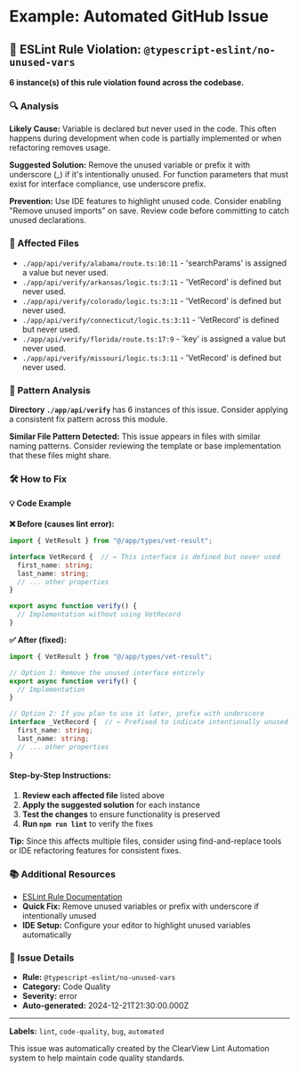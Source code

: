 # Example: Automated GitHub Issue

## 🔧 ESLint Rule Violation: `@typescript-eslint/no-unused-vars`

**6 instance(s) of this rule violation found across the codebase.**

### 🔍 Analysis

**Likely Cause:** Variable is declared but never used in the code. This often happens during development when code is partially implemented or when refactoring removes usage.

**Suggested Solution:** Remove the unused variable or prefix it with underscore (_) if it's intentionally unused. For function parameters that must exist for interface compliance, use underscore prefix.

**Prevention:** Use IDE features to highlight unused code. Consider enabling "Remove unused imports" on save. Review code before committing to catch unused declarations.

### 📁 Affected Files

- `./app/api/verify/alabama/route.ts:10:11` - 'searchParams' is assigned a value but never used.
- `./app/api/verify/arkansas/logic.ts:3:11` - 'VetRecord' is defined but never used.
- `./app/api/verify/colorado/logic.ts:3:11` - 'VetRecord' is defined but never used.
- `./app/api/verify/connecticut/logic.ts:3:11` - 'VetRecord' is defined but never used.
- `./app/api/verify/florida/route.ts:17:9` - 'key' is assigned a value but never used.
- `./app/api/verify/missouri/logic.ts:3:11` - 'VetRecord' is defined but never used.

### 🧩 Pattern Analysis

**Directory `./app/api/verify`** has 6 instances of this issue. Consider applying a consistent fix pattern across this module.

**Similar File Pattern Detected:** This issue appears in files with similar naming patterns. Consider reviewing the template or base implementation that these files might share.

### 🛠️ How to Fix

#### 💡 Code Example

**❌ Before (causes lint error):**
```typescript
import { VetResult } from "@/app/types/vet-result";

interface VetRecord {  // ← This interface is defined but never used
  first_name: string;
  last_name: string;
  // ... other properties
}

export async function verify() {
  // Implementation without using VetRecord
}
```

**✅ After (fixed):**
```typescript
import { VetResult } from "@/app/types/vet-result";

// Option 1: Remove the unused interface entirely
export async function verify() {
  // Implementation 
}

// Option 2: If you plan to use it later, prefix with underscore
interface _VetRecord {  // ← Prefixed to indicate intentionally unused
  first_name: string;
  last_name: string;
  // ... other properties
}
```

#### Step-by-Step Instructions:
1. **Review each affected file** listed above
2. **Apply the suggested solution** for each instance
3. **Test the changes** to ensure functionality is preserved
4. **Run `npm run lint`** to verify the fixes

**Tip:** Since this affects multiple files, consider using find-and-replace tools or IDE refactoring features for consistent fixes.

### 📚 Additional Resources

- [ESLint Rule Documentation](https://typescript-eslint.io/rules/no-unused-vars/)
- **Quick Fix:** Remove unused variables or prefix with underscore if intentionally unused
- **IDE Setup:** Configure your editor to highlight unused variables automatically

### 🤖 Issue Details

- **Rule:** `@typescript-eslint/no-unused-vars`
- **Category:** Code Quality
- **Severity:** error
- **Auto-generated:** 2024-12-21T21:30:00.000Z

---

**Labels:** `lint`, `code-quality`, `bug`, `automated`

This issue was automatically created by the ClearView Lint Automation system to help maintain code quality standards.